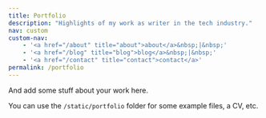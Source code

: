 ```yaml
---
title: Portfolio
description: "Highlights of my work as writer in the tech industry."
nav: custom
custom-nav: 
    - '<a href="/about" title="about">about</a>&nbsp;|&nbsp;'
    - '<a href="/blog" title="blog">blog</a>&nbsp;|&nbsp;'
    - '<a href="/contact" title="contact">contact</a>'
permalink: /portfolio
---
```


And add some stuff about your work here. 

You can use the `/static/portfolio` folder for some example files, a CV, etc.

